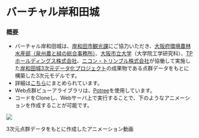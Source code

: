 

# バーチャル岸和田城
### 概要
* バーチャル岸和田城は、[岸和田市観光課](https://www.city.kishiwada.osaka.jp/soshiki/36/)にご協力いただき、[大阪府環境農林水産部（泉州農と緑の総合事務所）](https://www.pref.osaka.lg.jp/senshunm/)、[大阪市立大学](https://www.osaka-cu.ac.jp/)（大学院工学研究科）、[TPホールディングス株式会社](https://www.tphd.co.jp/)、[ニコン・トリンブル株式会社](https://www.nikon-trimble.co.jp/)が協働して実施した[岸和田城3次元データ化プロジェクト](https://www.osaka-cu.ac.jp/ja/news/2020/200625)の成果物である点群データをもとに構築した3次元モデルです。
* 詳細は[こちら](https://www.connect.osaka-cu.ac.jp/4c/wp-content/uploads/2021/08/pp.62-73_bunkarekishikanko.pdf)にまとめられています。
* Web点群ビューアライブラリは、[Potree](https://github.com/potree/potree)を使用しています。
* コードをCloneし、Webサーバ上で実行することで、下のようなアニメーションを作成することが可能です。

[![](https://img.youtube.com/vi/9WtmdcQqNI0/0.jpg)](https://www.youtube.com/watch?v=9WtmdcQqNI0)

3次元点群データをもとに作成したアニメーション動画
